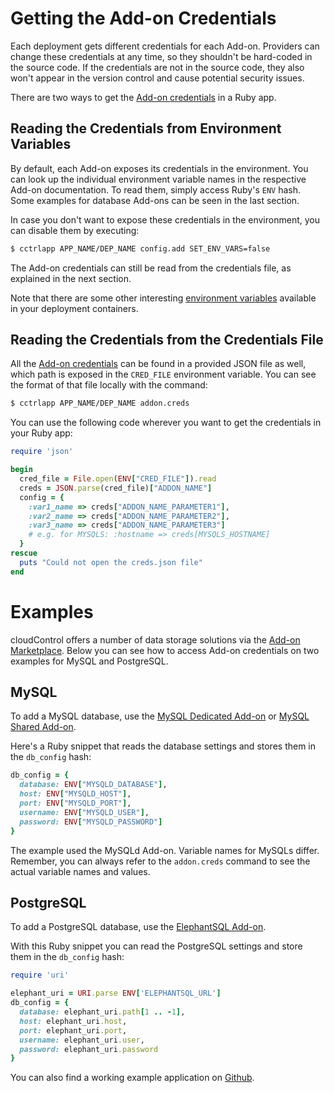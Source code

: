 # Getting the Add-on Credentials

Each deployment gets different credentials for each Add-on. Providers can
change these credentials at any time, so they shouldn't be hard-coded in the
source code. If the credentials are not in the source code, they also won't
appear in the version control and cause potential security issues.

There are two ways to get the [Add-on credentials] in a Ruby app.


## Reading the Credentials from Environment Variables

By default, each Add-on exposes its credentials in the environment. You can
look up the individual environment variable names in the respective Add-on
documentation. To read them, simply access Ruby's `ENV` hash. Some examples for
database Add-ons can be seen in the last section.

In case you don't want to expose these credentials in the environment, you can
disable them by executing:
~~~bash
$ cctrlapp APP_NAME/DEP_NAME config.add SET_ENV_VARS=false
~~~

The Add-on credentials can still be read from the credentials file, as explained in the next section.

Note that there are some other interesting [environment variables]
available in your deployment containers.


## Reading the Credentials from the Credentials File

All the [Add-on credentials] can be found in a provided JSON file as well, which path is exposed in
the `CRED_FILE` environment variable. You can see the format of that file locally with the command:
~~~bash
$ cctrlapp APP_NAME/DEP_NAME addon.creds
~~~

You can use the following code wherever you want to get the credentials in your
Ruby app:
~~~ruby
require 'json'

begin
  cred_file = File.open(ENV["CRED_FILE"]).read
  creds = JSON.parse(cred_file)["ADDON_NAME"]
  config = {
    :var1_name => creds["ADDON_NAME_PARAMETER1"],
    :var2_name => creds["ADDON_NAME_PARAMETER2"],
    :var3_name => creds["ADDON_NAME_PARAMETER3"]
    # e.g. for MYSQLS: :hostname => creds[MYSQLS_HOSTNAME]
  }
rescue
  puts "Could not open the creds.json file"
end
~~~


# Examples

cloudControl offers a number of data storage solutions via the [Add-on Marketplace].
Below you can see how to access Add-on credentials on two examples for MySQL and PostgreSQL.

## MySQL

To add a MySQL database, use the [MySQL Dedicated Add-on] or [MySQL Shared Add-on].

Here's a Ruby snippet that reads the database settings and stores them in the
`db_config` hash:
~~~ruby
db_config = {
  database: ENV["MYSQLD_DATABASE"],
  host: ENV["MYSQLD_HOST"],
  port: ENV["MYSQLD_PORT"],
  username: ENV["MYSQLD_USER"],
  password: ENV["MYSQLD_PASSWORD"]
}
~~~

The example used the MySQLd Add-on. Variable names for MySQLs differ. Remember, you can always refer to the `addon.creds` command to see the actual variable names and values.

## PostgreSQL

To add a PostgreSQL database, use the [ElephantSQL Add-on].

With this Ruby snippet you can read the PostgreSQL settings and store them in the
`db_config` hash:
~~~ruby
require 'uri'

elephant_uri = URI.parse ENV['ELEPHANTSQL_URL']
db_config = {
  database: elephant_uri.path[1 .. -1],
  host: elephant_uri.host,
  port: elephant_uri.port,
  username: elephant_uri.user,
  password: elephant_uri.password
}
~~~

You can also find a working example application on [Github][ruby-postgresql-example].

[Add-on credentials]: https://www.cloudcontrol.com/dev-center/platform%20documentation#add-on-credentials
[environment variables]: https://www.cloudcontrol.com/dev-center/platform%20documentation#environment-variables
[Add-on Marketplace]: https://www.cloudcontrol.com/add-ons/?c=1
[MySQL Dedicated Add-on]: https://www.cloudcontrol.com/add-ons/mysqld
[MySQL Shared Add-on]: https://www.cloudcontrol.com/add-ons/mysqls
[ElephantSQL Add-on]: https://www.cloudcontrol.com/add-ons/elephantsql
[ruby-postgresql-example]: https://github.com/ElephantSQL/ruby-postgresql-example

